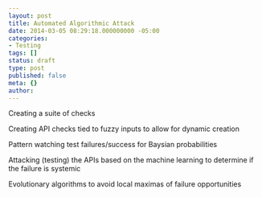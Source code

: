 ```yaml
---
layout: post
title: Automated Algorithmic Attack
date: 2014-03-05 08:29:18.000000000 -05:00
categories:
- Testing
tags: []
status: draft
type: post
published: false
meta: {}
author: 
---
```

Creating a suite of checks

Creating API checks tied to fuzzy inputs to allow for dynamic creation

Pattern watching test failures/success for Baysian probabilities

Attacking (testing) the APIs based on the machine learning to determine if the failure is systemic

Evolutionary algorithms to avoid local maximas of failure opportunities
